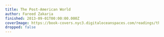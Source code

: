 ```yaml
---
title: The Post-American World
author: Fareed Zakaria
finished: 2013-09-01T00:00:00.000Z
coverImage: https://book-covers.nyc3.digitaloceanspaces.com/readings/the-post-american-world-01.jpg
dropped: false
---
```


